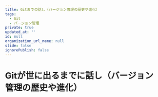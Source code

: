 ```yaml
---
title: Gitまでの話し（バージョン管理の歴史や進化）
tags:
  - Git
  - バージョン管理
private: true
updated_at: ''
id: null
organization_url_name: null
slide: false
ignorePublish: false
---
```

# Gitが世に出るまでに話し（バージョン管理の歴史や進化）

